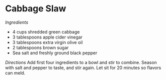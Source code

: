 Cabbage Slaw
============

_Ingredients_

* 4 cups shredded green cabbage
* 3 tablespoons apple cider vinegar
* 3 tablespoons extra virgin olive oil
* 2 tablespoons brown sugar
* Sea salt and freshly ground black pepper

_Directions_
Add first four ingredients to a bowl and stir to combine. Season with salt and pepper to taste, and stir again. Let sit for 20 minutes so flavors can meld.